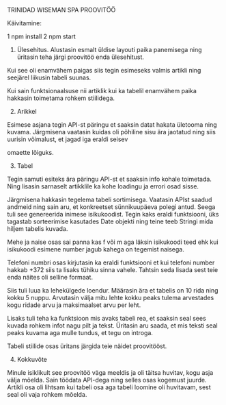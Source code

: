 TRINIDAD WISEMAN SPA PROOVITÖÖ 

Käivitamine: 

1 npm install
2 npm start 



1. Ülesehitus.
Alustasin esmalt üldise layouti paika panemisega ning üritasin teha järgi proovitöö enda ülesehitust.

Kui see oli enamvähem paigas siis tegin esimeseks valmis artikli ning seejärel liikusin tabeli suunas.

Kui sain funktsionaalsuse nii artiklik kui ka tabelil enamvähem paika hakkasin toimetama rohkem stiilidega.

2. Arikkel 

Esimese asjana tegin API-st päringu et saaksin datat hakata ületooma ning kuvama. Järgmisena vaatasin kuidas oli põhiline sisu ära jaotatud ning siis uurisin võimalust, et jagad iga eraldi seisev <p> omaette lõiguks. 

3. Tabel 

Tegin samuti esiteks ära päringu API-st et saaksin info kohale toimetada. Ning lisasin sarnaselt artikklile ka kohe loadingu ja errori osad sisse. 

Järgmisena hakkasin tegelema tabeli sortimisega. Vaatasin APIst saadud andmeid ning sain aru, et konkreetset sünnikuupäeva polegi antud. Seega tuli see genereerida inimese isikukoodist. Tegin kaks eraldi funktsiooni, üks tagastab sorteerimise kasutades Date objekti ning teine teeb Stringi mida hiljem tabelis kuvada. 

Mehe ja naise osas sai panna kas f või m aga läksin isikukoodi teed ehk kui isikukoodi esimene number jagub kahega on tegemist naisega.

Telefoni numbri osas kirjutasin ka eraldi funktsiooni et kui telefoni number hakkab +372 siis ta lisaks tühiku sinna vahele. Tahtsin seda lisada sest teie enda näites oli selline formaat.

Siis tuli luua ka lehekülgede loendur. Määrasin ära et tabelis on 10 rida ning kokku 5 nuppu. Arvutasin välja mitu lehte kokku peaks tulema arvestades kogu ridade arvu ja maksimaalset arvu per leht.

Lisaks tuli teha ka funktsioon mis avaks tabeli rea, et saaksin seal sees kuvada rohkem infot nagu pilt ja tekst. Üritasin aru saada, et mis teksti seal peaks kuvama aga mulle tundus, et tegu on introga.

Tabeli stiilide osas üritans järgida teie näidet proovitööst.

4. Kokkuvõte

Minule isiklikult see proovitöö väga meeldis ja oli täitsa huvitav, kogu asja välja mõelda. Sain töödata API-dega ning selles osas kogemust juurde. Artikli osa oli lihtsam kui tabeli osa aga tabeli loomine oli huvitavam, sest seal oli vaja rohkem mõelda. 

